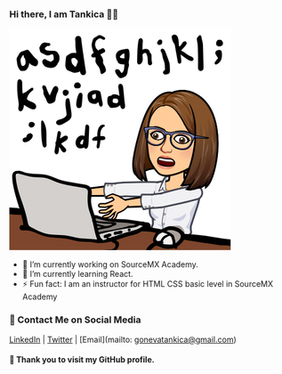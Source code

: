 ### Hi there, I am Tankica 👩‍💻

<!--
**tankicag/tankicag** is a ✨ _special_ ✨ repository because its `README.md` (this file) appears on your GitHub profile.

## 🚀 Goals for 2020
To live and work as a programmer in Manchester, UK
Here are some ideas to get you started: -->

![](received_415822225910278.png)

- 🔭 I’m currently working on SourceMX Academy.
- 🌱 I’m currently learning React.
- ⚡ Fun fact: I am an instructor for HTML CSS basic level in SourceMX Academy

### 📩 Contact Me on Social Media
[LinkedIn](https://www.linkedin.com/in/tankica-goneva/) | [Twitter](https://twitter.com/tankica_g) | [Email](mailto: gonevatankica@gmail.com)

#### 🙌 Thank you to visit my GitHub profile.

